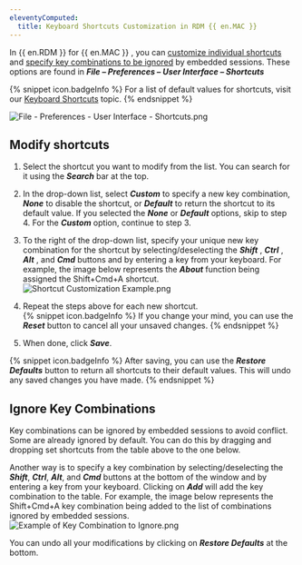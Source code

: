 ```yaml
---
eleventyComputed:
  title: Keyboard Shortcuts Customization in RDM {{ en.MAC }}
---
```

In {{ en.RDM }} for {{ en.MAC }} , you can <a href="#modify">customize individual shortcuts</a> and <a href="#ignore">specify key combinations to be ignored</a> by embedded sessions. These options are found in ***File – Preferences – User Interface – Shortcuts***

{% snippet icon.badgeInfo %}
For a list of default values for shortcuts, visit our [Keyboard Shortcuts](/rdm/mac/support-resources/keyboard-shortcuts/) topic.
{% endsnippet %}

![File - Preferences - User Interface - Shortcuts.png](https://webdevolutions.azureedge.net/docs/en/kb/KB2102.png)

## Modify shortcuts
<a name="modify"></a>

1. Select the shortcut you want to modify from the list. You can search for it using the ***Search*** bar at the top.
1. In the drop-down list, select ***Custom*** to specify a new key combination, ***None*** to disable the shortcut, or ***Default*** to return the shortcut to its default value. If you selected the ***None*** or ***Default*** options, skip to step 4. For the ***Custom*** option, continue to step 3.
1. To the right of the drop-down list, specify your unique new key combination for the shortcut by selecting/deselecting the ***Shift*** , ***Ctrl*** , ***Alt*** , and ***Cmd*** buttons and by entering a key from your keyboard. For example, the image below represents the ***About*** function being assigned the Shift+Cmd+A shortcut.
![Shortcut Customization Example.png](https://webdevolutions.azureedge.net/docs/en/kb/KB2094.png)
1. Repeat the steps above for each new shortcut.  
{% snippet icon.badgeInfo %}
If you change your mind, you can use the ***Reset*** button to cancel all your unsaved changes.
{% endsnippet %}  

5. When done, click ***Save***.

{% snippet icon.badgeInfo %}
After saving, you can use the ***Restore Defaults*** button to return all shortcuts to their default values. This will undo any saved changes you have made.
{% endsnippet %}

## Ignore Key Combinations
<a name="ignore"></a>

Key combinations can be ignored by embedded sessions to avoid conflict. Some are already ignored by default. You can do this by dragging and dropping set shortcuts from the table above to the one below.

Another way is to specify a key combination by selecting/deselecting the ***Shift***, ***Ctrl***, ***Alt***, and ***Cmd*** buttons at the bottom of the window and by entering a key from your keyboard. Clicking on ***Add*** will add the key combination to the table. For example, the image below represents the Shift+Cmd+A key combination being added to the list of combinations ignored by embedded sessions.  
![Example of Key Combination to Ignore.png](https://webdevolutions.azureedge.net/docs/en/kb/KB2095.png)  

You can undo all your modifications by clicking on ***Restore Defaults*** at the bottom.